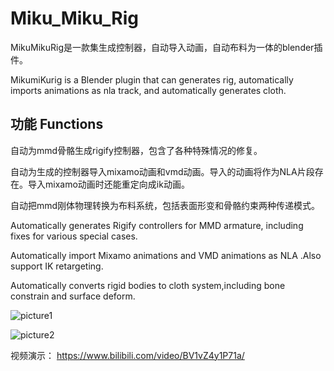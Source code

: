 # Miku_Miku_Rig
MikuMikuRig是一款集生成控制器，自动导入动画，自动布料为一体的blender插件。

MikumiKurig is a Blender plugin that can generates rig, automatically imports animations as nla track, and automatically generates cloth.

## 功能 Functions
自动为mmd骨骼生成rigify控制器，包含了各种特殊情况的修复。

自动为生成的控制器导入mixamo动画和vmd动画。导入的动画将作为NLA片段存在。导入mixamo动画时还能重定向成ik动画。

自动把mmd刚体物理转换为布料系统，包括表面形变和骨骼约束两种传递模式。

Automatically generates Rigify controllers for MMD armature, including fixes for various special cases.

Automatically import Mixamo animations and VMD animations as NLA .Also support IK retargeting.

Automatically converts rigid bodies to cloth system,including bone constrain and surface deform.

![picture1](https://github.com/958261649/Miku_Miku_Rig/blob/main/preview/QQ%E6%88%AA%E5%9B%BE20210616125213.png)

![picture2](https://github.com/958261649/Miku_Miku_Rig/blob/main/preview/QQ%E6%88%AA%E5%9B%BE20210616125406.png)

视频演示：
https://www.bilibili.com/video/BV1vZ4y1P71a/

